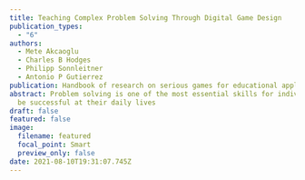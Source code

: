 ```yaml
---
title: Teaching Complex Problem Solving Through Digital Game Design
publication_types:
  - "6"
authors:
  - Mete Akcaoglu
  - Charles B Hodges
  - Philipp Sonnleitner
  - Antonio P Gutierrez
publication: Handbook of research on serious games for educational applications
abstract: Problem solving is one of the most essential skills for individuals to
  be successful at their daily lives
draft: false
featured: false
image:
  filename: featured
  focal_point: Smart
  preview_only: false
date: 2021-08-10T19:31:07.745Z
---
```

